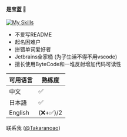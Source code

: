 #### 是宝蓝 🐺
[![My Skills](https://skillicons.dev/icons?i=react,ts,windicss,nodejs,php,java,spring,kotlin,go,mongodb,mysql)](https://skillicons.dev)


- 不爱写README 
- 起名困难户
- 拼错单词爱好者
- Jetbrains全家桶 (~~为了生活不得不用vscode~~)
- 擅长使用ByteCode和一堆反射增加代码可读性

| 可用语言   | 熟练度 |
|  ------  | ------ |
| 中文      | ✅     |
| 日本語    | ✅     |
| English  |(❌+✅)/2|

联系我 ([@Takaranoao](https://t.me/Takaranoao))
